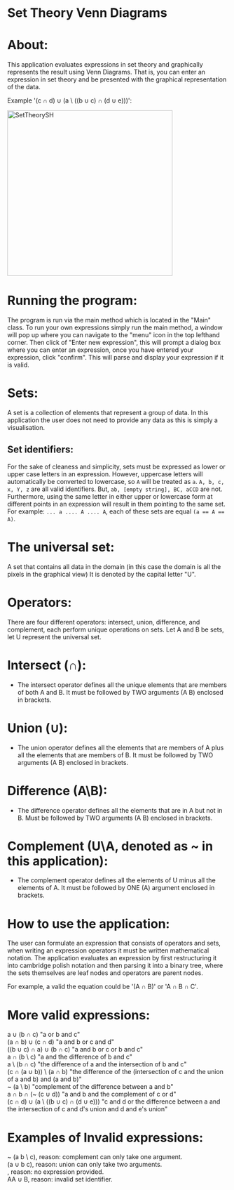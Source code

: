 # Set Theory Venn Diagrams


# About:
This application evaluates expressions in set theory and graphically represents the result
using Venn Diagrams. That is, you can enter an expression in set theory and be presented
with the graphical representation of the data.

Example '(c ∩ d) ∪ (a \ ((b ∪ c) ∩ (d ∪ e)))':

<img width="377" alt="SetTheorySH" src="https://github.com/LouisIsbister/Set-Theory-Venn-Diagram/assets/104889878/d0e393b9-6c02-43e7-a570-7fa3d528f366">


# Running the program:
The program is run via the main method which is located in the "Main" class. 
To run your own expressions simply run the main method, a window will pop up where you can navigate to the "menu" icon in the top lefthand corner. Then click of "Enter new expression", this will prompt a dialog box where you can enter an expression, once you have entered your expression, click "confirm". This will parse and display your expression if it is valid.


# Sets:
A set is a collection of elements that represent a group of data. In this application the user does not need to provide any data as this is simply a visualisation.
## Set identifiers:
For the sake of cleaness and simplicity, sets must be expressed as lower or upper case
letters in an expression. However, uppercase letters will automatically be converted to
lowercase, so `A` will be treated as `a`.
`A, b, c, x, Y, z` are all valid identifiers. But, `ab, [empty string], BC, aCCD` are not.
Furthermore, using the same letter in either upper or lowercase form at different points in
an expression will result in them pointing to the same set. For example: `... a .... A .... A`, each of these sets are equal `(a == A == A)`.
# The universal set:
A set that contains all data in the domain (in this case the domain is all the pixels in the graphical view)
It is denoted by the capital letter "U".


# Operators:
There are four different operators: intersect, union, difference, and complement, each perform unique operations on sets.
Let A and B be sets, let U represent the universal set.
# Intersect (∩):
- The intersect operator defines all the unique elements that are members of both A and B. It must be followed by TWO arguments (A B) enclosed in brackets.
# Union (∪):
- The union operator defines all the elements that are members of A plus all the elements that are members of B. It must be followed by TWO arguments (A B) enclosed in brackets.
# Difference (A\B):
- The difference operator defines all the elements that are in A but not in B. Must be followed by TWO arguments (A B) enclosed in brackets.
# Complement (U\A, denoted as ~ in this application):
- The complement operator defines all the elements of U minus all the elements of A. It must be followed by ONE (A) argument enclosed in brackets.


# How to use the application:
The user can formulate an expression that consists of operators and sets, when writing an expression operators it must be written mathematical notation. The application evaluates an expression by first restructuring it into cambridge polish notation and then parsing it into a binary tree, where the sets themselves are leaf nodes and operators are parent nodes.

For example, a valid the equation could be '(A ∩ B)' or 'A ∩ B ∩ C'.  

# More valid expressions:  
a ∪ (b ∩ c)              "a or b and c"  
(a ∩ b) ∪ (c ∩ d)        "a and b or c and d"  
((b ∪ c) ∩ a) ∪ (b ∩ c)  "a and b or c or b and c"  
a ∩ (b \ c)              "a and the difference of b and c"  
a \ (b ∩ c)              "the difference of a and the intersection of b and c"  
(c ∩ (a ∪ b)) \ (a ∩ b)  "the difference of the (intersection of c and the union of a and b) and (a and b)"  
~ (a \ b)                 "complement of the difference between a and b"  
a ∩ b ∩ (~ (c ∪ d))       "a and b and the complement of c or d"  
(c ∩ d) ∪ (a \ ((b ∪ c) ∩ (d ∪ e))) "c and d or the difference between a and the intersection of c and d's union and d and e's union"  

# Examples of Invalid expressions:  
~ (a b \ c), reason: complement can only take one argument.  
(a ∪ b c), reason: union can only take two arguments.  
, reason: no expression provided.  
AA ∪ B, reason: invalid set identifier.  
